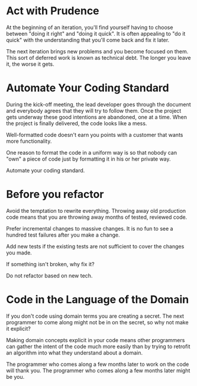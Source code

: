 # Act with Prudence

At the beginning of an iteration, you'll find yourself having to choose between "doing it right" and "doing it quick". It is often appealing to "do it quick" with the understanding that you'll come back and fix it later.

The next iteration brings new problems and you become focused on them. This sort of deferred work is known as technical debt. The longer you leave it, the worse it gets.

# Automate Your Coding Standard

During the kick-off meeting, the lead developer goes through the document and everybody agrees that they will try to follow them. Once the project gets underway these good intentions are abandoned, one at a time. When the project is finally delivered, the code looks like a mess.

Well-formatted code doesn't earn you points with a customer that wants more functionality.

One reason to format the code in a uniform way is so that nobody can "own" a piece of code just by formatting it in his or her private way.

Automate your coding standard.

# Before you refactor

Avoid the temptation to rewrite everything. Throwing away old production code means that you are throwing away months of tested, reviewed code.

Prefer incremental changes to massive changes. It is no fun to see a hundred test failures after you make a change.

Add new tests if the existing tests are not sufficient to cover the changes you made.

If something isn't broken, why fix it?

Do not refactor based on new tech.

# Code in the Language of the Domain

If you don't code using domain terms you are creating a secret. The next programmer to come along might not be in on the secret, so why not make it explicit?

Making domain concepts explicit in your code means other programmers can gather the intent of the code much more easily than by trying to retrofit an algorithm into what they understand about a domain.

The programmer who comes along a few months later to work on the code will thank you. The programmer who comes along a few months later might be you.
